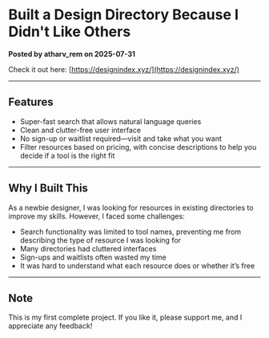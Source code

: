 # Built a Design Directory Because I Didn't Like Others

**Posted by atharv_rem on 2025-07-31**

Check it out here: [https://designindex.xyz/](https://designindex.xyz/)

---

## Features

- Super-fast search that allows natural language queries  
- Clean and clutter-free user interface  
- No sign-up or waitlist required—visit and take what you want  
- Filter resources based on pricing, with concise descriptions to help you decide if a tool is the right fit  

---

## Why I Built This

As a newbie designer, I was looking for resources in existing directories to improve my skills. However, I faced some challenges:

- Search functionality was limited to tool names, preventing me from describing the type of resource I was looking for  
- Many directories had cluttered interfaces  
- Sign-ups and waitlists often wasted my time  
- It was hard to understand what each resource does or whether it’s free  

---

## Note

This is my first complete project. If you like it, please support me, and I appreciate any feedback!